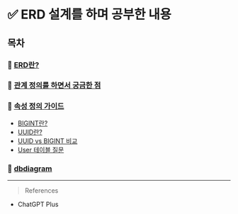 # ✅ ERD 설계를 하며 공부한 내용
## 목차

### 📌 [ERD란?](1_ERD_공부.md)

### 📌 [관계 정의를 하면서 궁금한 점](2_관계_정의.md)

### 📌 [속성 정의 가이드](3_속성_정의.md)
- [BIGINT란?](실전_고민&질문_정리/BIGINT_정리.md)
- [UUID란?](실전_고민&질문_정리/UUID_정리.md)
- [UUID vs BIGINT 비교](실전_고민&질문_정리/UUID_BIGINT_비교.md)
- [User 테이블 질문](실전_고민&질문_정리/User_Table_질문.md)

### 📌 [dbdiagram](4_dbdiagram_공부.md)

---

> References
- ChatGPT Plus
